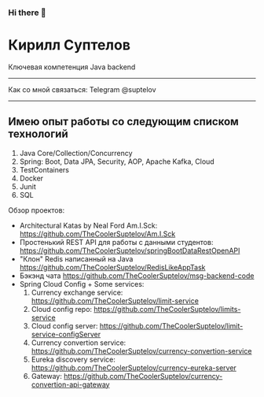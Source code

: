 ### Hi there 👋

Кирилл Суптелов
============
Ключевая компетенция Java backend
-------------------     ----------------------------
Как со мной связаться:
Telegram                           @suptelov
-------------------     ----------------------------

Имею опыт работы со следующим списком технологий
--------------------------------
1. Java Core/Collection/Concurrency
2. Spring: Boot, Data JPA, Security, AOP, Apache Kafka, Cloud
3. TestContainers
4. Docker
5. Junit
6. SQL 


Обзор проектов:

* Architectural Katas by Neal Ford Am.I.Sck: https://github.com/TheCoolerSuptelov/Am.I.Sck
* Простенький REST API для работы с данными студентов: https://github.com/TheCoolerSuptelov/springBootDataRestOpenAPI
* "Клон" Redis написанный на Java https://github.com/TheCoolerSuptelov/RedisLikeAppTask
* Бэкэнд чата https://github.com/TheCoolerSuptelov/msg-backend-code
* Spring Cloud Config + Some services: 
  1. Currency exchange service: https://github.com/TheCoolerSuptelov/limit-service  
  2. Cloud config repo: https://github.com/TheCoolerSuptelov/limits-service  
  3. Cloud config server: https://github.com/TheCoolerSuptelov/limit-service-configServer  
  4. Currency convertion service: https://github.com/TheCoolerSuptelov/currency-convertion-service
  5. Eureka discovery service: https://github.com/TheCoolerSuptelov/currency-eureka-server
  6. Gateway: https://github.com/TheCoolerSuptelov/currency-convertion-api-gateway
